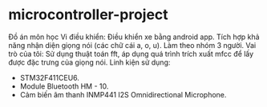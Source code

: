 # microcontroller-project
Đồ án môn học Vi điều khiển: Điều khiển xe bằng android app. Tích hợp khả năng nhận diện giọng nói (các chữ cái a, o, u).
Làm theo nhóm 3 người. Vai trò của tôi: Sử dụng thuật toán fft, áp dụng quá trình trích xuất mfcc để lấy được đặc trưng của giọng nói.
Linh kiện sử dụng:
  - STM32F411CEU6.
  - Module Bluetooth HM - 10.
  - Cảm biến âm thanh INMP441 I2S Omnidirectional Microphone.
    

